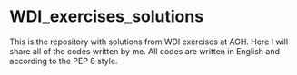 # WDI_exercises_solutions
This is the repository with solutions from WDI exercises at AGH. Here I will share all of the codes written by me.
All codes are written in English and according to the PEP 8 style.
